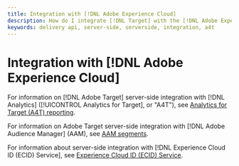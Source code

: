 ```yaml
---
title: Integration with [!DNL Adobe Experience Cloud]
description: How do I integrate [!DNL Target] with the [!DNL Adobe Experience Cloud]?
keywords: delivery api, server-side, serverside, integration, a4t
---
```


# Integration with [!DNL Adobe Experience Cloud]

For information on [!DNL Adobe Target] server-side integration with [!DNL Analytics] ([!UICONTROL Analytics for Target], or "A4T"), see [Analytics for Target (A4T) reporting](/help/dev/implement/server-side/sdk-guides/integration-with-experience-cloud/a4t-reporting.md).

For information on Adobe Target server-side integration with [!DNL Adobe Audience Manager] (AAM), see [AAM segments](/help/dev/implement/server-side/sdk-guides/integration-with-experience-cloud/aam-segments.md).

For information about server-side integration with [!DNL Experience Cloud ID (ECID) Service], see [Experience Cloud ID (ECID) Service](/help/dev/implement/server-side/sdk-guides/integration-with-experience-cloud/ecid.md).

